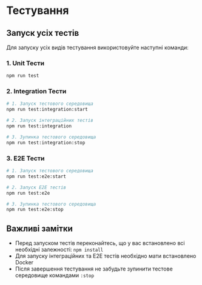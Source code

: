 # Тестування

## Запуск усіх тестів

Для запуску усіх видів тестування використовуйте наступні команди:

### 1. Unit Тести
```bash
npm run test
```

### 2. Integration Тести
```bash
# 1. Запуск тестового середовища
npm run test:integration:start

# 2. Запуск інтеграційних тестів
npm run test:integration

# 3. Зупинка тестового середовища
npm run test:integration:stop
```

### 3. E2E Тести
```bash
# 1. Запуск тестового середовища
npm run test:e2e:start

# 2. Запуск E2E тестів
npm run test:e2e

# 3. Зупинка тестового середовища
npm run test:e2e:stop
```

## Важливі замітки
- Перед запуском тестів переконайтесь, що у вас встановлено всі необхідні залежності: `npm install`
- Для запуску інтеграційних та E2E тестів необхідно мати встановлено Docker
- Після завершення тестування не забудьте зупинити тестове середовище командами `:stop`